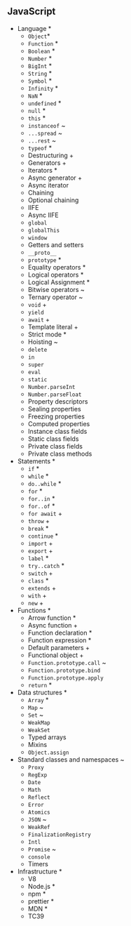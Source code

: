 ## JavaScript

- Language \*
  - `Object`\*
  - `Function` \*
  - `Boolean` \*
  - `Number` \*
  - `BigInt` \*
  - `String` \*
  - `Symbol` \*
  - `Infinity` \*
  - `NaN` \*
  - `undefined` \*
  - `null` \*
  - `this` \*
  - `instanceof` ~
  - `...spread` ~
  - `...rest` ~
  - `typeof` \*
  - Destructuring +
  - Generators +
  - Iterators \*
  - Async generator +
  - Async iterator
  - Chaining
  - Optional chaining
  - IIFE
  - Async IIFE
  - `global`
  - `globalThis`
  - `window`
  - Getters and setters
  - `__proto__`
  - `prototype` \*
  - Equality operators \*
  - Logical operators \*
  - Logical Assignment \*
  - Bitwise operators ~
  - Ternary operator ~
  - `void` +
  - `yield`
  - `await` +
  - Template literal +
  - Strict mode \*
  - Hoisting ~
  - `delete`
  - `in`
  - `super`
  - `eval`
  - `static`
  - `Number.parseInt`
  - `Number.parseFloat`
  - Property descriptors
  - Sealing properties
  - Freezing properties
  - Computed properties
  - Instance class fields
  - Static class fields
  - Private class fields
  - Private class methods
- Statements \*
  - `if` \*
  - `while` \*
  - `do..while` \*
  - `for` \*
  - `for..in` \*
  - `for..of` \*
  - `for await` +
  - `throw` +
  - `break` \*
  - `continue` \*
  - `import` +
  - `export` +
  - `label` \*
  - `try..catch` \*
  - `switch` +
  - `class` \*
  - `extends` +
  - `with` +
  - `new` +
- Functions \*
  - Arrow function \*
  - Async function +
  - Function declaration \*
  - Function expression \*
  - Default parameters +
  - Functional object +
  - `Function.prototype.call` ~
  - `Function.prototype.bind`
  - `Function.prototype.apply`
  - `return` \*
- Data structures \*
  - `Array` \*
  - `Map` ~
  - `Set` ~
  - `WeakMap`
  - `WeakSet`
  - Typed arrays
  - Mixins
  - `Object.assign`
- Standard classes and namespaces ~
  - `Proxy`
  - `RegExp`
  - `Date`
  - `Math`
  - `Reflect`
  - `Error`
  - `Atomics`
  - `JSON` ~
  - `WeakRef`
  - `FinalizationRegistry`
  - `Intl`
  - `Promise` ~
  - `console`
  - Timers
- Infrastructure \*
  - V8
  - Node.js \*
  - npm \*
  - prettier \*
  - MDN \*
  - TC39
